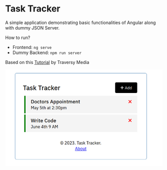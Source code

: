 # Task Tracker

A simple application demonstrating basic functionalities of Angular along with dummy JSON Server.

How to run?

- Frontend: `ng serve`
- Dummy Backend: `npm run server`

Based on this [Tutorial](https://www.youtube.com/watch?v=3dHNOWTI7H8) by Traversy Media

![Preview](./previews/preview.png)
